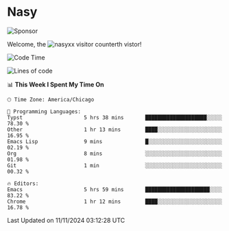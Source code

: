 # Nasy

<!--
<p align="center">
<img height="200" src="https://github-readme-stats.vercel.app/api?username=nasyxx&count_private=true&show_icons=true&theme=dracula&include_all_commits=true"/>
<img height="200" src="https://github-readme-stats.vercel.app/api/top-langs/?username=nasyxx&theme=dracula&hide=html,jupyter+notebook&count_private=true&show_icons=true"/>
</p>

  
----------------
-->

![Sponsor](https://img.shields.io/static/v1.svg?label=Sponsor&message=%E2%9D%A4&logo=GitHub&style=flat&color=pink)
 
Welcome, the ![nasyxx visitor counter](https://count.getloli.com/get/@nasyxx?theme=rule34)th vistor!
 
<!--START_SECTION:waka-->
![Code Time](http://img.shields.io/badge/Code%20Time-4%2C722%20hrs%2017%20mins-blue)

![Lines of code](https://img.shields.io/badge/From%20Hello%20World%20I%27ve%20Written-6.3%20million%20lines%20of%20code-blue)

📊 **This Week I Spent My Time On** 

```text
🕑︎ Time Zone: America/Chicago

💬 Programming Languages: 
Typst                    5 hrs 38 mins       ████████████████████░░░░░   78.30 % 
Other                    1 hr 13 mins        ████░░░░░░░░░░░░░░░░░░░░░   16.95 % 
Emacs Lisp               9 mins              █░░░░░░░░░░░░░░░░░░░░░░░░   02.19 % 
Org                      8 mins              ░░░░░░░░░░░░░░░░░░░░░░░░░   01.98 % 
Git                      1 min               ░░░░░░░░░░░░░░░░░░░░░░░░░   00.32 % 

🔥 Editors: 
Emacs                    5 hrs 59 mins       █████████████████████░░░░   83.22 % 
Chrome                   1 hr 12 mins        ████░░░░░░░░░░░░░░░░░░░░░   16.78 % 
```


 Last Updated on 11/11/2024 03:12:28 UTC
<!--END_SECTION:waka-->

<!-- ![visitors](https://visitor-badge.laobi.icu/badge?page_id=nasyxx.nasyxx) -->
